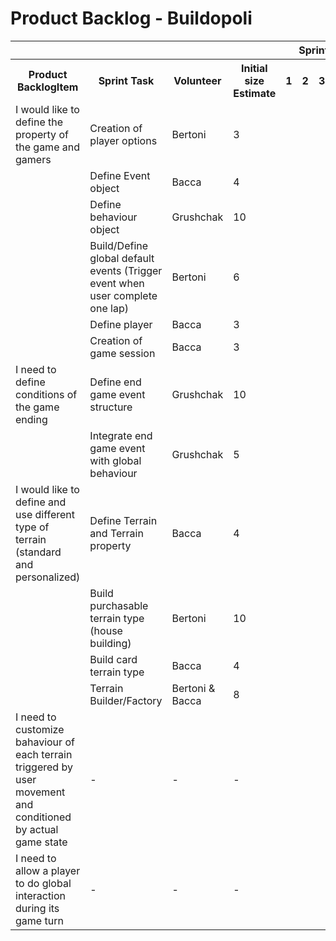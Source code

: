 # Product Backlog - Buildopoli

<table>
    <tr>
        <th colspan="4"></th>
        <th colspan="4">Sprint</th>
    </tr>
    <tr>
        <th>Product BacklogItem</th>
        <th>Sprint Task</th>
        <th>Volunteer</th>
        <th>Initial size Estimate</th>
        <th>1</th>
        <th>2</th>
        <th>3</th>
        <th>4</th>
    </tr>
    <!-- 1 item-->
    <tr>
        <td >I would like to define the property of the game and gamers</td>
        <td>Creation of player options</td>
        <td> Bertoni </td>
        <td>3</td>
        <td></td>
        <td></td>
        <td></td>
        <td></td>
    </tr>
    <tr>
        <td></td>
        <td>Define Event object</td>
        <td>Bacca</td>
        <td>4</td>
        <td></td>
        <td></td>
        <td></td>
        <td></td>
    </tr>
    <tr>
        <td></td>
        <td>Define behaviour object</td>
        <td>Grushchak</td>
        <td>10</td>
        <td></td>
        <td></td>
        <td></td>
        <td></td>
    </tr>
    <tr>
        <td></td>
        <td>Build/Define global default events (Trigger event when user complete one lap)</td>
        <td>Bertoni</td>
        <td>6</td>
        <td></td>
        <td></td>
        <td></td>
        <td></td>
    </tr>
    <tr>
        <td></td>
        <td>Define player</td>
        <td>Bacca</td>
        <td>3</td>
        <td></td>
        <td></td>
        <td></td>
        <td></td>
    </tr>
    <tr>
        <td></td>
        <td>Creation of game session</td>
        <td>Bacca</td>
        <td>3</td>
        <td></td>
        <td></td>
        <td></td>
        <td></td>
    </tr>
    <!-- 2 item-->
    <tr>
        <td>I need to define conditions of the game ending</td>
        <td>Define end game event structure</td>
        <td>Grushchak</td>
        <td>10</td>
        <td></td>
        <td></td>
        <td></td>
        <td></td>
    </tr>
    <tr>
        <td></td>
        <td>Integrate end game event with global behaviour</td>
        <td>Grushchak</td>
        <td>5</td>
        <td></td>
        <td></td>
        <td></td>
        <td></td>
    </tr>
    <!-- 3 item-->
    <tr>
        <td>I would like to define and use different type of terrain (standard and personalized) </td>
        <td>Define Terrain and Terrain property</td>
        <td>Bacca</td>
        <td>4</td>
        <td></td>
        <td></td>
        <td></td>
        <td></td>
    </tr>
    <tr>
        <td></td>
        <td>Build purchasable terrain type (house building)</td>
        <td>Bertoni</td>
        <td>10</td>
        <td></td>
        <td></td>
        <td></td>
        <td></td>
    </tr>
    <tr>
        <td></td>
        <td>Build card terrain type</td>
        <td>Bacca</td>
        <td>4</td>
        <td></td>
        <td></td>
        <td></td>
        <td></td>
    </tr>
    <tr>
        <td></td>
        <td>Terrain Builder/Factory</td>
        <td> Bertoni & Bacca</td>
        <td>8</td>
        <td></td>
        <td></td>
        <td></td>
        <td></td>
    </tr>
     <!-- 4 item-->
    <tr>
        <td>I need to customize bahaviour of each terrain triggered by user movement and conditioned by actual game state</td>
        <td>-</td>
        <td>-</td>
        <td>-</td>
        <td></td>
        <td></td>
        <td></td>
        <td></td>
    </tr>
    <!-- 5 item-->
    <tr>
        <td>I need to allow a player to do global interaction during its game turn</td>
        <td>-</td>
        <td>-</td>
        <td>-</td>
        <td></td>
        <td></td>
        <td></td>
        <td></td>
    </tr>
</table>
